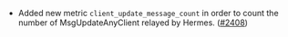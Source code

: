 - Added new metric `client_update_message_count` in order to
  count the number of MsgUpdateAnyClient relayed by Hermes.
  ([#2408](https://github.com/informalsystems/ibc-rs/issues/2408))